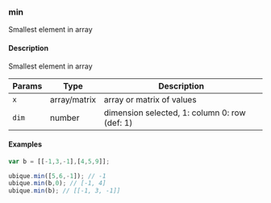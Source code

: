 ### min
Smallest element in array


#### Description

Smallest element in array


|Params|Type|Description
|---------|----|-----------
|`x` | array/matrix | array or matrix of values
|`dim` | number | dimension selected, 1: column 0: row (def: 1)


#### Examples

```js
var b = [[-1,3,-1],[4,5,9]];

ubique.min([5,6,-1]); // -1
ubique.min(b,0); // [-1, 4]
ubique.min(b); // [[-1, 3, -1]]
```

